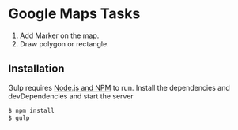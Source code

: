 # Google Maps Tasks

1. Add Marker on the map.
2. Draw polygon or rectangle.

## Installation
Gulp requires [Node.js and NPM](https://nodejs.org/) to run.
Install the dependencies and devDependencies and start the server

```sh
$ npm install
$ gulp
```
